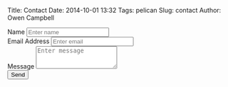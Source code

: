 Title: Contact
Date: 2014-10-01 13:32
Tags: pelican
Slug: contact
Author: Owen Campbell

<form action="//formspree.io/owen.campbell@tanti.org.uk" method="POST">
  <div class="form-group">
    <label for="inputName">Name</label>
    <input class="form-control" type="text" id="inputName" placeholder="Enter name" required>
  </div>
  <div class="form-group">
    <label for="inputEmail">Email Address</label>
    <input class="form-control" type="email" id="inputEmail" placeholder="Enter email" name="_replyto" required>
  </div>
  <div class="form-group">
    <label for="inputMessage">Message</label>
    <textarea class="form-control" id="inputMessage" name="data" rows="3" placeholder="Enter message" required></textarea>
  </div>
  <input type="hidden" name="_subject" value="Website Contact" />
  <input type="text" name="_gotcha" style="display:none" />
  <input type="hidden" name="_next" value="/pages/thanks.html" />
  <button type="submit" class="btn btn-default">Send</button>
</form>
